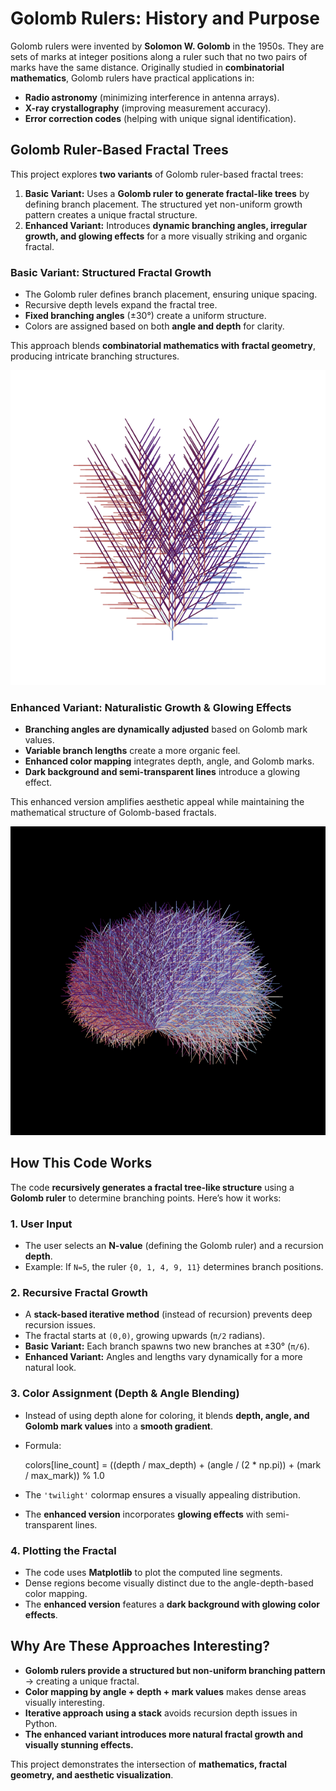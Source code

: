 # Golomb Rulers: History and Purpose  

Golomb rulers were invented by **Solomon W. Golomb** in the 1950s. They are sets of marks at integer positions along a ruler such that no two pairs of marks have the same distance. Originally studied in **combinatorial mathematics**, Golomb rulers have practical applications in:  

- **Radio astronomy** (minimizing interference in antenna arrays).  
- **X-ray crystallography** (improving measurement accuracy).  
- **Error correction codes** (helping with unique signal identification).  

## Golomb Ruler-Based Fractal Trees  

This project explores **two variants** of Golomb ruler-based fractal trees:  

1. **Basic Variant:** Uses a **Golomb ruler to generate fractal-like trees** by defining branch placement. The structured yet non-uniform growth pattern creates a unique fractal structure.  
2. **Enhanced Variant:** Introduces **dynamic branching angles, irregular growth, and glowing effects** for a more visually striking and organic fractal.  

### Basic Variant: Structured Fractal Growth  

- The Golomb ruler defines branch placement, ensuring unique spacing.  
- Recursive depth levels expand the fractal tree.  
- **Fixed branching angles** (±30°) create a uniform structure.  
- Colors are assigned based on both **angle and depth** for clarity.  

This approach blends **combinatorial mathematics with fractal geometry**, producing intricate branching structures.  

![Golomb](golomb.png) 

### Enhanced Variant: Naturalistic Growth & Glowing Effects  

- **Branching angles are dynamically adjusted** based on Golomb mark values.  
- **Variable branch lengths** create a more organic feel.  
- **Enhanced color mapping** integrates depth, angle, and Golomb marks.  
- **Dark background and semi-transparent lines** introduce a glowing effect.  

This enhanced version amplifies aesthetic appeal while maintaining the mathematical structure of Golomb-based fractals.  

![Golomb](golomb_1.png)  

## How This Code Works  

The code **recursively generates a fractal tree-like structure** using a **Golomb ruler** to determine branching points. Here’s how it works:

### 1. User Input  

- The user selects an **N-value** (defining the Golomb ruler) and a recursion **depth**.  
- Example: If `N=5`, the ruler `{0, 1, 4, 9, 11}` determines branch positions.  

### 2. Recursive Fractal Growth  

- A **stack-based iterative method** (instead of recursion) prevents deep recursion issues.  
- The fractal starts at `(0,0)`, growing upwards (`π/2` radians).  
- **Basic Variant:** Each branch spawns two new branches at ±30° (`π/6`).  
- **Enhanced Variant:** Angles and lengths vary dynamically for a more natural look.  

### 3. Color Assignment (Depth & Angle Blending)  

- Instead of using depth alone for coloring, it blends **depth, angle, and Golomb mark values** into a **smooth gradient**.  
- Formula:  

    colors[line_count] = ((depth / max_depth) + (angle / (2 * np.pi)) + (mark / max_mark)) % 1.0  

- The `'twilight'` colormap ensures a visually appealing distribution.  
- The **enhanced version** incorporates **glowing effects** with semi-transparent lines.  

### 4. Plotting the Fractal  

- The code uses **Matplotlib** to plot the computed line segments.  
- Dense regions become visually distinct due to the angle-depth-based color mapping.  
- The **enhanced version** features a **dark background with glowing color effects**.  

## Why Are These Approaches Interesting?  

- **Golomb rulers provide a structured but non-uniform branching pattern** → creating a unique fractal.  
- **Color mapping by angle + depth + mark values** makes dense areas visually interesting.  
- **Iterative approach using a stack** avoids recursion depth issues in Python.  
- **The enhanced variant introduces more natural fractal growth and visually stunning effects.**  

This project demonstrates the intersection of **mathematics, fractal geometry, and aesthetic visualization**.
